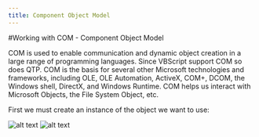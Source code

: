 ```yaml
---
title: Component Object Model
---
```


#Working with COM - Component Object Model

COM is used to enable communication and dynamic object creation in a large range of programming languages. Since VBScript support COM so does QTP. COM is the basis for several other Microsoft technologies and frameworks, including OLE, OLE Automation, ActiveX, COM+, DCOM, the Windows shell, DirectX, and Windows Runtime. COM helps us interact with Microsoft Objects, the File System Object, etc.

First we must create an instance of the object we want to use:

![alt text](https://cloud.githubusercontent.com/assets/10998057/10380785/a94eb7ac-6ddb-11e5-876e-ed0e1168ac6b.PNG "User")
![alt text](https://cloud.githubusercontent.com/assets/10998057/10380818/d9121a92-6ddb-11e5-8388-8ff1453ed118.PNG "User")
